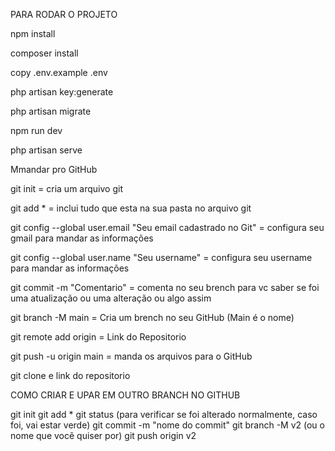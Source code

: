 PARA RODAR O PROJETO

npm install

composer install

copy .env.example .env

php artisan key:generate

php artisan migrate

npm run dev

php artisan serve

Mmandar pro GitHub

git init = cria um arquivo git

git add * = inclui tudo que esta na sua pasta no arquivo git

git config --global user.email "Seu email cadastrado no Git" = configura seu gmail para mandar as informações

git config --global user.name "Seu username" = configura seu username para mandar as informações

git commit -m "Comentario" = comenta no seu brench para vc saber se foi uma atualização ou uma alteração ou algo assim

git branch -M main = Cria um brench no seu GitHub (Main é o nome)

git remote add origin = Link do Repositorio

git push -u origin main = manda os arquivos para o GitHub

git clone e link do repositorio

COMO CRIAR E UPAR EM OUTRO BRANCH NO GITHUB

git init git add * git status (para verificar se foi alterado normalmente, caso foi, vai estar verde) git commit -m "nome do commit" git branch -M v2 (ou o nome que você quiser por) git push origin v2